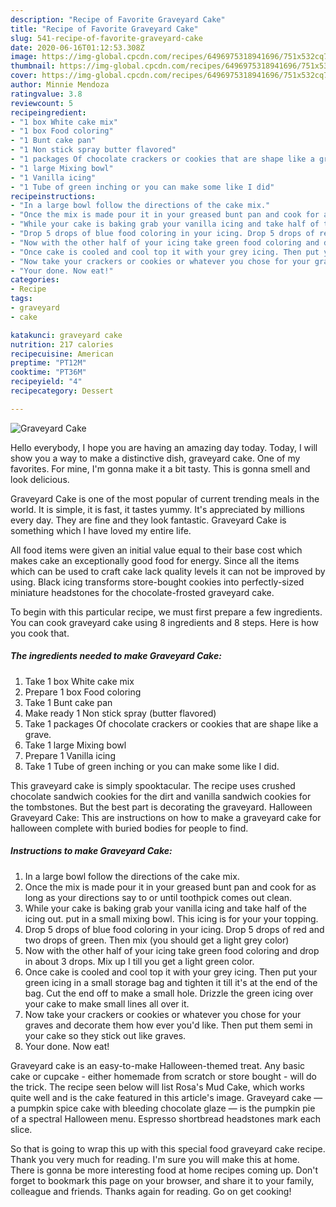 ```yaml
---
description: "Recipe of Favorite Graveyard Cake"
title: "Recipe of Favorite Graveyard Cake"
slug: 541-recipe-of-favorite-graveyard-cake
date: 2020-06-16T01:12:53.308Z
image: https://img-global.cpcdn.com/recipes/6496975318941696/751x532cq70/graveyard-cake-recipe-main-photo.jpg
thumbnail: https://img-global.cpcdn.com/recipes/6496975318941696/751x532cq70/graveyard-cake-recipe-main-photo.jpg
cover: https://img-global.cpcdn.com/recipes/6496975318941696/751x532cq70/graveyard-cake-recipe-main-photo.jpg
author: Minnie Mendoza
ratingvalue: 3.8
reviewcount: 5
recipeingredient:
- "1 box White cake mix"
- "1 box Food coloring"
- "1 Bunt cake pan"
- "1 Non stick spray butter flavored"
- "1 packages Of chocolate crackers or cookies that are shape like a grave"
- "1 large Mixing bowl"
- "1 Vanilla icing"
- "1 Tube of green inching or you can make some like I did"
recipeinstructions:
- "In a large bowl follow the directions of the cake mix."
- "Once the mix is made pour it in your greased bunt pan and cook for as long as your directions say to or until toothpick comes out clean."
- "While your cake is baking grab your vanilla icing and take half of the icing out. put in a small mixing bowl. This icing is for your your topping."
- "Drop 5 drops of blue food coloring in your icing. Drop 5 drops of red and two drops of green. Then mix (you should get a light grey color)"
- "Now with the other half of your icing take green food coloring and drop in about 3 drops. Mix up I till you get a light green color."
- "Once cake is cooled and cool top it with your grey icing. Then put your green icing in a small storage bag and tighten it till it&#39;s at the end of the bag. Cut the end off to make a small hole. Drizzle the green icing over your cake to make small lines all over it."
- "Now take your crackers or cookies or whatever you chose for your graves and decorate them how ever you&#39;d like. Then put them semi in your cake so they stick out like graves."
- "Your done. Now eat!"
categories:
- Recipe
tags:
- graveyard
- cake

katakunci: graveyard cake 
nutrition: 217 calories
recipecuisine: American
preptime: "PT12M"
cooktime: "PT36M"
recipeyield: "4"
recipecategory: Dessert

---
```



![Graveyard Cake](https://img-global.cpcdn.com/recipes/6496975318941696/751x532cq70/graveyard-cake-recipe-main-photo.jpg)

Hello everybody, I hope you are having an amazing day today. Today, I will show you a way to make a distinctive dish, graveyard cake. One of my favorites. For mine, I'm gonna make it a bit tasty. This is gonna smell and look delicious.

Graveyard Cake is one of the most popular of current trending meals in the world. It is simple, it is fast, it tastes yummy. It's appreciated by millions every day. They are fine and they look fantastic. Graveyard Cake is something which I have loved my entire life.

All food items were given an initial value equal to their base cost which makes cake an exceptionally good food for energy. Since all the items which can be used to craft cake lack quality levels it can not be improved by using. Black icing transforms store-bought cookies into perfectly-sized miniature headstones for the chocolate-frosted graveyard cake.


To begin with this particular recipe, we must first prepare a few ingredients. You can cook graveyard cake using 8 ingredients and 8 steps. Here is how you cook that.

<!--inarticleads1-->

##### The ingredients needed to make Graveyard Cake:

1. Take 1 box White cake mix
1. Prepare 1 box Food coloring
1. Take 1 Bunt cake pan
1. Make ready 1 Non stick spray (butter flavored)
1. Take 1 packages Of chocolate crackers or cookies that are shape like a grave.
1. Take 1 large Mixing bowl
1. Prepare 1 Vanilla icing
1. Take 1 Tube of green inching or you can make some like I did.


This graveyard cake is simply spooktacular. The recipe uses crushed chocolate sandwich cookies for the dirt and vanilla sandwich cookies for the tombstones. But the best part is decorating the graveyard. Halloween Graveyard Cake: This are instructions on how to make a graveyard cake for halloween complete with buried bodies for people to find. 

<!--inarticleads2-->

##### Instructions to make Graveyard Cake:

1. In a large bowl follow the directions of the cake mix.
1. Once the mix is made pour it in your greased bunt pan and cook for as long as your directions say to or until toothpick comes out clean.
1. While your cake is baking grab your vanilla icing and take half of the icing out. put in a small mixing bowl. This icing is for your your topping.
1. Drop 5 drops of blue food coloring in your icing. Drop 5 drops of red and two drops of green. Then mix (you should get a light grey color)
1. Now with the other half of your icing take green food coloring and drop in about 3 drops. Mix up I till you get a light green color.
1. Once cake is cooled and cool top it with your grey icing. Then put your green icing in a small storage bag and tighten it till it&#39;s at the end of the bag. Cut the end off to make a small hole. Drizzle the green icing over your cake to make small lines all over it.
1. Now take your crackers or cookies or whatever you chose for your graves and decorate them how ever you&#39;d like. Then put them semi in your cake so they stick out like graves.
1. Your done. Now eat!


Graveyard cake is an easy-to-make Halloween-themed treat. Any basic cake or cupcake - either homemade from scratch or store bought - will do the trick. The recipe seen below will list Rosa&#39;s Mud Cake, which works quite well and is the cake featured in this article&#39;s image. Graveyard cake — a pumpkin spice cake with bleeding chocolate glaze — is the pumpkin pie of a spectral Halloween menu. Espresso shortbread headstones mark each slice. 

So that is going to wrap this up with this special food graveyard cake recipe. Thank you very much for reading. I'm sure you will make this at home. There is gonna be more interesting food at home recipes coming up. Don't forget to bookmark this page on your browser, and share it to your family, colleague and friends. Thanks again for reading. Go on get cooking!
